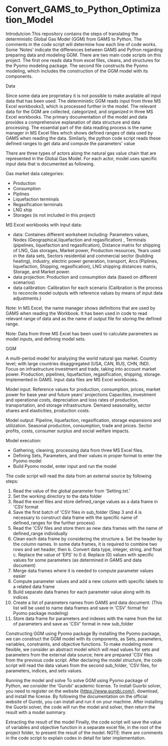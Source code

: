 # Convert_GAMS_to_Python_Optimization_Model

Introdutcion
This repository contains the steps of translating the deterministic Global Gas Model (GGM) from GAMS to Python. The comments in the code script will determine how each line of code works. Some 'Notes' indicate the differences between GAMS and Python regarding preparing data and modeling GGM. There are two main code scripts on this project. The first one reads data from excel files, cleans, and structures for the Pyomo modeling package. The second file constructs the Pyomo modeling, which includes the construction of the GGM model with its components. 

Data

Since some data are proprietary it is not possible to make available all input data that has been used. The deterministic GGM reads input from three MS Excel workbooks3, which is processed further in the model. 
The relevant data for the GGM are collected, categorized, and organized in three MS Excel workbooks. The primary documentation  of the model and data provides a comprehensive explanation of data structure and data processing. 
The essential part of the data reading process is the name manager in MS Excel files which shows defined ranges of data used by GAMS when reading the data. Similarly, the python code script reads these defined ranges to get data and compute the parameters' value

There are three types of actors along the natural gas value chain that are represented in the Global Gas Model. For each actor, model uses specific input data that is documented as following.

Gas market data categories:
- Production
- Consumption
- Piplines
- Liquefaction terminals
- Regasification terminals
- LNG ship
- Storages (is not included in this project)


MS Excel workbooks with input data:
- data: Containes different worksheet including: Parameters values, Nodes (Geographical,liquefaction and regasification) , Terminals (pipelines, liquefaction and regasification), Distance matrix for shipping of LNG, Gas storages, Market power, Production resources, Years used in the data sets, Sectors residential and commercial sector (building heating), industry, electric power generation, transport, Arcs (Piplines, liquefaction, Shipping, regasification), LNG shipping distances matrix, Storage, and Market power.
- data projection: Production and consumption data (based on different scenarios)
- data calibration: Calibration for each scenario (Calibration is the process to reconcile model outputs with reference values by means of input data
adjustments.)

Note: In MS Excel, the name manager shows definitions that are used by GAMS when reading the Workbook. It has been used in code to read relevant range of data and as the name of output file for storing the defined range.

Note: Data from three MS Excel has been used to calculate parameters as model inputs, and defining model sets.


GGM

A multi-period model for analyzing the world natural gas market.
Country level; with large countries disaggregated (USA, CAN, RUS, CHN, IND).
Focus on infrastructure investment and trade, taking into account market power.
Production, pipelines, liquefaction, regasification, shipping, storage.
Implemented in GAMS.
Input data files are MS Excel workbooks.


Model input:
Reference values for production, consumption, prices, market power for base year and future years’ projections
Capacities, investment and operational costs, depreciation and loss rates of production, transportation, and storage infrastructure.
Demand seasonality, sector shares and elasticities, production costs.


Model output:
Pipeline, liquefaction, regasification, storage expansions and utilization.
Seasonal production, consumption, trade and prices.
Sector profits, costs, consumer surplus and social welfare impacts.


Model execution:
- Gathering, cleaning, processing data from three MS Excel files.
- Defining Sets, Parameters, and their values in proper format to enter the Pyomo model
- Build Pyomo model, enter input and run the model


The code script will read the data from an external source by following steps:
1.	Read the value of the global parameter from 'Setting.txt.'
2.	Set the working directory to the data folder
3.	Read the excel files and store defined_range values as a data frame in 'CSV format
4.	Save the first batch of 'CSV files in sub_folder (Step 3 and 4 is necessary to construct data frame with the specific name of defined_ranges for the further process)
5.	Read the 'CSV files and store them as new data frames with the name of defined_range individually
6.	Clean each data frame by considering the structure
    a.	Set the header by the column names. In some data frames, it is required to combine two rows and set header, then
    b.	Convert data type, integer, string, and float
    c.	Replace the value of 'EPS' to 0
    d.	Replace (0) values with specific values for some parameters (as determined in GAMS and data document)
7.	Merge data frames where it is needed to compute parameter values easier
8.	Compute parameter values and add a new column with specific labels to a related data frame
9.	Build separate data frames for each parameter value along with its indices
10.	Create a list of parameters names from GAMS and data document. (This list will be used to name data frames and save in 'CSV' format for Pyomo package modeling)
11.	Store data frame for parameters and indexes with the name from the list of parameters and save as 'CSV' format in new sub_folder


Constructing GGM using Pyomo package
By installing the Pyomo package, we can construct the GGM model with its components, as Sets, parameters, variables, constraints, and objective functions. To make modeling more flexible, we consider an abstract model which will read values for sets and parameters from the external data source; here are prepared 'CSV files from the previous code script.
After declaring the model structure, the code script will read the data values from the second sub_folder, 'CSV files, for parameters, indices, and sets values.


Running the model and solve
To solve GGM using Pyomo package of Python, we consider the 'Gurobi' academic license. To install Guorbi solver, you need to register on the website (https://www.gurobi.com/), download, and install the license. By following the documentation on the official website of Gurobi, you can install and run it on your machine. 
After installing the Guorbi solver, the code will run the model and solver, then return the result with a model summary.


Extracting the result of the model
Finally, the code script will save the value of variables and objective function in a separate excel file, in the root of the project folder, to present the result of the model.
NOTE: there are comments in the code script to explain codes in detail for later implementation.
